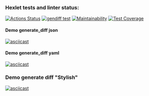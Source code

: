 ### Hexlet tests and linter status:
[![Actions Status](https://github.com/EdZev/python-project-50/actions/workflows/hexlet-check.yml/badge.svg)](https://github.com/EdZev/python-project-50/actions)
[![gendiff test](https://github.com/EdZev/python-project-50/actions/workflows/ed-check.yml/badge.svg)](https://github.com/EdZev/python-project-50/actions/workflows/ed-check.yml)
[![Maintainability](https://api.codeclimate.com/v1/badges/d01b5e583ce44d51bf45/maintainability)](https://codeclimate.com/github/EdZev/python-project-50/maintainability)
[![Test Coverage](https://api.codeclimate.com/v1/badges/d01b5e583ce44d51bf45/test_coverage)](https://codeclimate.com/github/EdZev/python-project-50/test_coverage)

#### Demo generate_diff json
[![asciicast](https://asciinema.org/a/OBEtXX9VDaSBT73VMpZNYwYTg.svg)](https://asciinema.org/a/OBEtXX9VDaSBT73VMpZNYwYTg)

#### Demo generate_diff yaml
[![asciicast](https://asciinema.org/a/2I0d0mlIyV0AFWGoGz9Zy0n7e.svg)](https://asciinema.org/a/2I0d0mlIyV0AFWGoGz9Zy0n7e)

### Demo generate diff "Stylish"
[![asciicast](https://asciinema.org/a/LnFtDqXB0nanBKCrMSxwHHoni.svg)](https://asciinema.org/a/LnFtDqXB0nanBKCrMSxwHHoni)